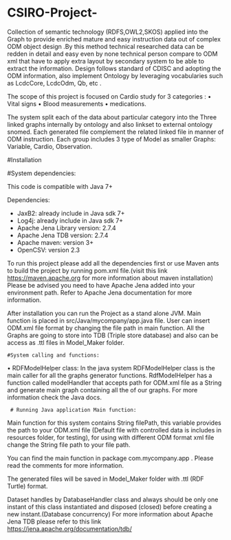 # CSIRO-Project-

  Collection of semantic technology (RDFS,OWL2,SKOS) applied into the Graph to provide enriched mature and easy instruction data out of complex ODM object design .By this method technical researched data can be redden in detail and easy even by none technical person compare to ODM xml that have to apply extra layout by secondary system to be able to extract the information.
 Design follows standard of CDISC and adopting the ODM information, also implement Ontology by leveraging vocabularies such as LcdcCore, LcdcOdm, Qb, etc .
  
The scope of this project is focused on Cardio study for 3 categories :
•	Vital signs
•	Blood measurements 
•	medications.

  The system split each of the data about particular category into the Three linked graphs internally by ontology and also linkset to external ontology snomed.
  Each generated file complement the related linked file in manner of ODM instruction.
Each group includes 3 type of Model as smaller Graphs: Variable, Cardio, Observation.




#Installation 

#System dependencies:

This code is compatible with Java 7+ 

Dependencies: 
*	JaxB2: already include in Java sdk 7+
*	Log4j: already include in Java sdk 7+
*	Apache Jena Library version: 2.7.4 
*	Apache Jena TDB  version: 2.7.4
*	Apache maven: version 3+
*	OpenCSV: version 2.3

To run this project please add all the dependencies first or use Maven ants to build the project by running pom.xml file.(visit this link https://maven.apache.org  for more information about maven installation)
  Please be advised you need to have Apache Jena added into your environment path. Refer to Apache Jena documentation for more information.

 After installation you can run the Project as a stand alone JVM. Main function is placed in src/Java/mycompany/app.java file. User can insert ODM.xml file format by changing the file path in main function. All the Graphs are going to store into TDB (Triple store database) and also can be access as .ttl files in Model_Maker folder.

  
    #System calling and functions:

•	RDFModelHelper class:
In the java system RDFModelHelper class is the main caller for all the graphs generator functions. RdfModelHelper has a function called modelHandler that accepts path for ODM.xml file as a String and generate main graph containing all the of our graphs.
For more information check the Java docs.


     # Running Java application Main function:
	
 Main function for this system contains String filePath, this variable provides the path to your ODM.xml file (Default file with controlled data is includes in resources folder, for testing), for using with different ODM format xml file change the String file path to your file path.

You can find the main function in package com.mycompany.app . Please read the comments for more information.

 The generated files will be saved in Model_Maker folder with .ttl (RDF Turtle) format.

 Dataset handles by DatabaseHandler class and always should be only one instant of this class instantiated and disposed (closed) before creating a new instant.(Database concurrency)
 For more information about Apache Jena TDB please refer to this link https://jena.apache.org/documentation/tdb/
